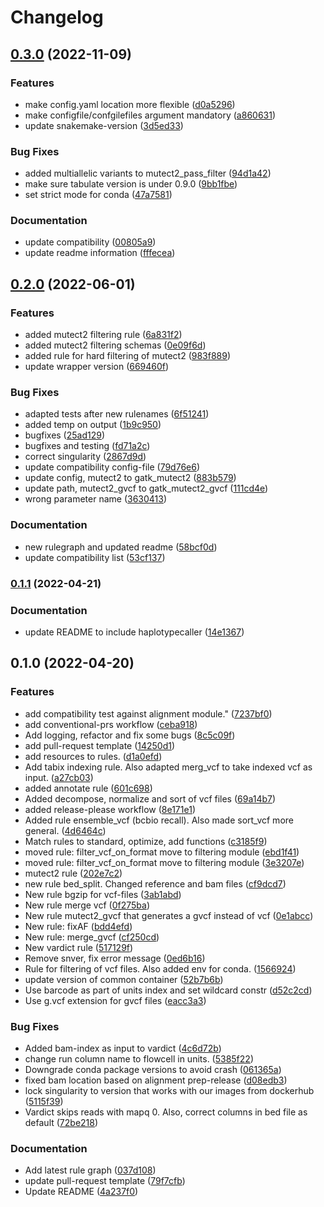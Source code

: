 # Changelog

## [0.3.0](https://www.github.com/hydra-genetics/snv_indels/compare/v0.2.0...v0.3.0) (2022-11-09)


### Features

* make config.yaml location more flexible ([d0a5296](https://www.github.com/hydra-genetics/snv_indels/commit/d0a52962b071cad5450cdaf7e55ad4918ba9414d))
* make configfile/confgilefiles argument mandatory ([a860631](https://www.github.com/hydra-genetics/snv_indels/commit/a8606314bf3ea63af71c54ca3232a54c152faebf))
* update snakemake-version ([3d5ed33](https://www.github.com/hydra-genetics/snv_indels/commit/3d5ed33228032923f30bb2c399693f0a9aa2d04f))


### Bug Fixes

* added multiallelic variants to mutect2_pass_filter ([94d1a42](https://www.github.com/hydra-genetics/snv_indels/commit/94d1a4287a76e08d0022b9ebb29ea4196c38fd8c))
* make sure tabulate version is under 0.9.0 ([9bb1fbe](https://www.github.com/hydra-genetics/snv_indels/commit/9bb1fbe8aeb745998f894fa5e76393104e883892))
* set strict mode for conda ([47a7581](https://www.github.com/hydra-genetics/snv_indels/commit/47a7581df62ac26680ab57d92a21859e89b36e5d))


### Documentation

* update compatibility ([00805a9](https://www.github.com/hydra-genetics/snv_indels/commit/00805a96f891a4e628887c95d464202b5fa8fd2e))
* update readme information ([fffecea](https://www.github.com/hydra-genetics/snv_indels/commit/fffeceadff77936412df35ee03b12c350dc1ef29))

## [0.2.0](https://www.github.com/hydra-genetics/snv_indels/compare/v0.1.1...v0.2.0) (2022-06-01)


### Features

* added mutect2 filtering rule ([6a831f2](https://www.github.com/hydra-genetics/snv_indels/commit/6a831f2faa94dde69f41f0f6114634d580fda2d7))
* added mutect2 filtering schemas ([0e09f6d](https://www.github.com/hydra-genetics/snv_indels/commit/0e09f6dc94ec48bee5c67c7c9574c9befdddee7f))
* added rule for hard filtering of mutect2 ([983f889](https://www.github.com/hydra-genetics/snv_indels/commit/983f889dfaec1685f5d6516ac7d5a9063232e30c))
* update wrapper version ([669460f](https://www.github.com/hydra-genetics/snv_indels/commit/669460fa97f203e336307369b1ed1e1cda8c5380))


### Bug Fixes

* adapted tests after new rulenames ([6f51241](https://www.github.com/hydra-genetics/snv_indels/commit/6f512414ea74770c35d3d5c9e56f1211d047f479))
* added temp on output ([1b9c950](https://www.github.com/hydra-genetics/snv_indels/commit/1b9c950a37dbc09f5cd4d071a6d710f4e448addd))
* bugfixes ([25ad129](https://www.github.com/hydra-genetics/snv_indels/commit/25ad1294c4dfc044a69b4cfaffd74860705c0a60))
* bugfixes and testing ([fd71a2c](https://www.github.com/hydra-genetics/snv_indels/commit/fd71a2c7befa4943978b9de3b56b3f672c255384))
* correct singularity ([2867d9d](https://www.github.com/hydra-genetics/snv_indels/commit/2867d9d773a8c5a8a12d10056098d2e5e1f5d748))
* update compatibility config-file ([79d76e6](https://www.github.com/hydra-genetics/snv_indels/commit/79d76e6a9f4b9b6d93e011b5afc819bccf900a58))
* update config, mutect2 to gatk_mutect2 ([883b579](https://www.github.com/hydra-genetics/snv_indels/commit/883b5797e4b5ad1785344647d84dd57657247f59))
* update path, mutect2_gvcf to gatk_mutect2_gvcf ([111cd4e](https://www.github.com/hydra-genetics/snv_indels/commit/111cd4ebf7475031fd3d8c5cb4bb2911ad8e0895))
* wrong parameter name ([3630413](https://www.github.com/hydra-genetics/snv_indels/commit/363041330235702741e34d2d9c747b05f980c008))


### Documentation

* new rulegraph and updated readme ([58bcf0d](https://www.github.com/hydra-genetics/snv_indels/commit/58bcf0dd414677dee9bcdf9ecd42681430277e93))
* update compatibility list ([53cf137](https://www.github.com/hydra-genetics/snv_indels/commit/53cf13718e6e030f37cd1d05a3360779dd7bb808))

### [0.1.1](https://www.github.com/hydra-genetics/snv_indels/compare/v0.1.0...v0.1.1) (2022-04-21)


### Documentation

* update README to include haplotypecaller ([14e1367](https://www.github.com/hydra-genetics/snv_indels/commit/14e136766d0ceee89eb2e5a6191e004fc0bca21f))

## 0.1.0 (2022-04-20)


### Features

* add compatibility test against alignment module." ([7237bf0](https://www.github.com/hydra-genetics/snv_indels/commit/7237bf09705c7507ebc06fd149727f866746e04d))
* add conventional-prs workflow ([ceba918](https://www.github.com/hydra-genetics/snv_indels/commit/ceba918d775b9ffe8e81a03e2ff12108aa0e0b35))
* Add logging, refactor and fix some bugs ([8c5c09f](https://www.github.com/hydra-genetics/snv_indels/commit/8c5c09f8363d0cfc9af3e76e2b5daf379f8395d7))
* add pull-request template ([14250d1](https://www.github.com/hydra-genetics/snv_indels/commit/14250d1ac84ee7e2afc514f770082fce9bd87bbb))
* add resources to rules. ([d1a0efd](https://www.github.com/hydra-genetics/snv_indels/commit/d1a0efdd97ec02391def69066e7a4fb651900ea4))
* Add tabix indexing rule. Also adapted merg_vcf to take indexed vcf as input. ([a27cb03](https://www.github.com/hydra-genetics/snv_indels/commit/a27cb03ac1b864a8a9fc62d974f903ce1cbb0b68))
* added annotate rule ([601c698](https://www.github.com/hydra-genetics/snv_indels/commit/601c698829f1fd124244c0e1ec163c597428d4ef))
* Added decompose, normalize and sort of vcf files ([69a14b7](https://www.github.com/hydra-genetics/snv_indels/commit/69a14b7bb323bbbd857c4b9232861a9b16ad1219))
* added release-please workflow ([8e171e1](https://www.github.com/hydra-genetics/snv_indels/commit/8e171e1d87b2e600e7679381412acb3e8301d9eb))
* Added rule ensemble_vcf (bcbio recall). Also made sort_vcf more general. ([4d6464c](https://www.github.com/hydra-genetics/snv_indels/commit/4d6464c3a8fd205802a0a0ca1770358d318b3cbc))
* Match rules to standard, optimize, add functions ([c3185f9](https://www.github.com/hydra-genetics/snv_indels/commit/c3185f9f3b4adda639771c29373c6b62782d3ec4))
* moved rule: filter_vcf_on_format move to filtering module ([ebd1f41](https://www.github.com/hydra-genetics/snv_indels/commit/ebd1f41fd54e91e8e27a8759d560993d3f668c52))
* moved rule: filter_vcf_on_format move to filtering module ([3e3207e](https://www.github.com/hydra-genetics/snv_indels/commit/3e3207e4a8cc7793578cd646dd62216afe120f04))
* mutect2 rule ([202e7c2](https://www.github.com/hydra-genetics/snv_indels/commit/202e7c2303764da41c336d6e372a6705a456d663))
* new rule bed_split. Changed reference and bam files ([cf9dcd7](https://www.github.com/hydra-genetics/snv_indels/commit/cf9dcd72e5f69fa6609ef86038d077989e55172d))
* New rule bgzip for vcf-files ([3ab1abd](https://www.github.com/hydra-genetics/snv_indels/commit/3ab1abd14f4aa23e9596dc5c588379afe5dd68be))
* New rule merge vcf ([0f275ba](https://www.github.com/hydra-genetics/snv_indels/commit/0f275ba331cb975a2c44864533d53d238948ba02))
* New rule mutect2_gvcf that generates a gvcf instead of vcf ([0e1abcc](https://www.github.com/hydra-genetics/snv_indels/commit/0e1abccf58250e4267f0b792c707af5cc5bce6ed))
* New rule: fixAF ([bdd4efd](https://www.github.com/hydra-genetics/snv_indels/commit/bdd4efded783d0d5cdc758e774eb5eb480c4282d))
* New rule: merge_gvcf ([cf250cd](https://www.github.com/hydra-genetics/snv_indels/commit/cf250cda317010e19873302fa016679e0dbd405c))
* New vardict rule ([517129f](https://www.github.com/hydra-genetics/snv_indels/commit/517129f36059fdd78ea02b004abc8111d10f5e58))
* Remove snver, fix error message ([0ed6b16](https://www.github.com/hydra-genetics/snv_indels/commit/0ed6b16f59e082232887d88f0b315cb40be49be1))
* Rule for filtering of vcf files. Also added env for conda. ([1566924](https://www.github.com/hydra-genetics/snv_indels/commit/15669247e622438e3362011522fde4a70d149375))
* update version of common container ([52b7b6b](https://www.github.com/hydra-genetics/snv_indels/commit/52b7b6b86d5b60dd776d6486e7b975a6fdf6671b))
* Use barcode as part of units index and set wildcard constr ([d52c2cd](https://www.github.com/hydra-genetics/snv_indels/commit/d52c2cd4b62499d593d07a291571d3fa7a26d027))
* Use g.vcf extension for gvcf files ([eacc3a3](https://www.github.com/hydra-genetics/snv_indels/commit/eacc3a3606b846b6e91dd81b29ec81649511ad1c))


### Bug Fixes

* Added bam-index as input to vardict ([4c6d72b](https://www.github.com/hydra-genetics/snv_indels/commit/4c6d72b61100cabc73f8cfca523ef60c7665a131))
* change run column name to flowcell in units. ([5385f22](https://www.github.com/hydra-genetics/snv_indels/commit/5385f226d758de6c6fa773caa90b1164ef7162f7))
* Downgrade conda package versions to avoid crash ([061365a](https://www.github.com/hydra-genetics/snv_indels/commit/061365a9746dac670d4b085576950537bb1f93a2))
* fixed bam location based on alignment prep-release ([d08edb3](https://www.github.com/hydra-genetics/snv_indels/commit/d08edb374b8eeca48d0870cce212e28328bf69fb))
* lock singularity to version that works with our images from dockerhub ([5115f39](https://www.github.com/hydra-genetics/snv_indels/commit/5115f3905da86e48ba9fb0f760a0693328b38c27))
* Vardict skips reads with mapq 0. Also, correct columns in bed file as default ([72be218](https://www.github.com/hydra-genetics/snv_indels/commit/72be2184629e4d5266714540145a25c929dbb1d3))


### Documentation

* Add latest rule graph ([037d108](https://www.github.com/hydra-genetics/snv_indels/commit/037d108866d5224b30fbd97c0388666cfb626624))
* update pull-request template ([79f7cfb](https://www.github.com/hydra-genetics/snv_indels/commit/79f7cfb4bf2fff00d020b113eae8f717dee07061))
* Update README ([4a237f0](https://www.github.com/hydra-genetics/snv_indels/commit/4a237f0f2aee97995dfc782d608794e24ac494cc))
